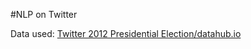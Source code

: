 #NLP on Twitter

Data used: [Twitter 2012 Presidential Election/datahub.io](https://datahub.io/dataset/twitter-2012-presidential-election)
